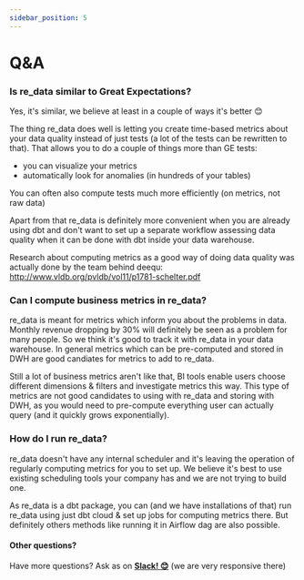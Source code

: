 ```yaml
---
sidebar_position: 5
---
```


# Q&A

### Is re_data similar to Great Expectations?

Yes, it's similar, we believe at least in a couple of ways it's better 😊

The thing re_data does well is letting you create time-based metrics about your data quality instead of just tests (a lot of the tests can be rewritten to that). 
That allows you to do a couple of things more than GE tests:
  - you can visualize your metrics
  - automatically look for anomalies (in hundreds of your tables)

You can often also compute tests much more efficiently (on metrics, not raw data)

Apart from that re_data is definitely more convenient when you are already using dbt and don't want to set up a separate workflow assessing data quality when it can be done with dbt inside your data warehouse.

Research about computing metrics as a good way of doing data quality was actually done by the team behind deequ: http://www.vldb.org/pvldb/vol11/p1781-schelter.pdf

### Can I compute business metrics in re_data?

re_data is meant for metrics which inform you about the problems in data. Monthly revenue dropping by 30% will definitely be seen as a problem for many people.
 So we think it's good to track it with re_data in your data warehouse. In general metrics which can be pre-computed and stored in DWH are good candiates
for metrics to add to re_data.

Still a lot of business metrics aren't like that, BI tools enable users choose different dimensions & filters and investigate metrics this way. This type of metrics are not good candidates to using with re_data and storing with DWH, as you would need to pre-compute everything user can actually query (and it quickly grows exponentially).

### How do I run re_data?

re_data doesn't have any internal scheduler and it's leaving the operation of regularly computing metrics for you to set up. We believe it's best to use existing scheduling tools your company has and we are not trying to build one. 

As re_data is a dbt package, you can (and we have installations of that) run re_data using just dbt cloud & set up jobs for computing metrics there. But definitely others methods like running it in Airflow dag are also possible.

#### Other questions?

Have more questions? Ask as on **[Slack! 😊](https://join.slack.com/t/re-data/shared_invite/zt-vkauq1y8-tL4R4_H5nZoVvyXyy0hdug)** (we are very responsive there)
